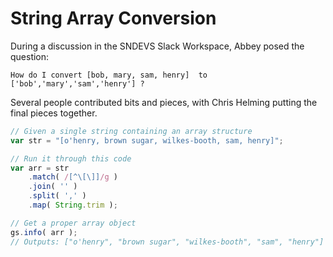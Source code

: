 # String Array Conversion

During a discussion in the SNDEVS Slack Workspace, Abbey posed the question:
```
How do I convert [bob, mary, sam, henry]  to ['bob','mary','sam','henry'] ?
```

Several people contributed bits and pieces, with Chris Helming putting the final pieces together.  

```javascript
// Given a single string containing an array structure
var str = "[o'henry, brown sugar, wilkes-booth, sam, henry]";

// Run it through this code
var arr = str
    .match( /[^\[\]]/g )
    .join( '' )
    .split( ',' )
    .map( String.trim );

// Get a proper array object
gs.info( arr ); 
// Outputs: ["o'henry", "brown sugar", "wilkes-booth", "sam", "henry"]

```

